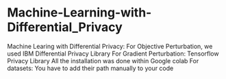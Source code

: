 # Machine-Learning-with-Differential_Privacy
Machine Learing with Differential Privacy: For Objective Perturbation, we used IBM Differential Privacy Library
For Gradient Perturbation: Tensorflow Privacy Library
All the installation was done within Google colab
For datasets: You have to add their path manually to your code
